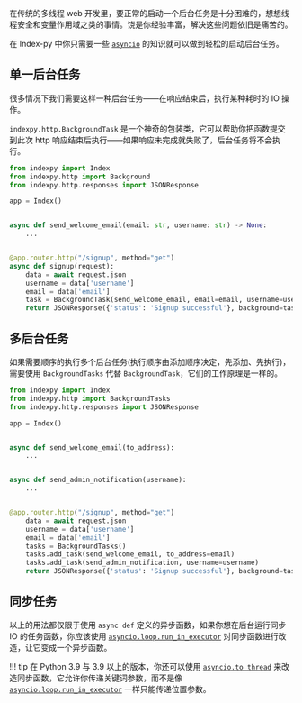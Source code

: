 在传统的多线程 web 开发里，要正常的启动一个后台任务是十分困难的，想想线程安全和变量作用域之类的事情。饶是你经验丰富，解决这些问题依旧是痛苦的。

在 Index-py 中你只需要一些 [`asyncio`](https://docs.python.org/3/library/asyncio.html) 的知识就可以做到轻松的启动后台任务。

## 单一后台任务

很多情况下我们需要这样一种后台任务——在响应结束后，执行某种耗时的 IO 操作。

`indexpy.http.BackgroundTask` 是一个神奇的包装类，它可以帮助你把函数提交到此次 http 响应结束后执行——如果响应未完成就失败了，后台任务将不会执行。

```python
from indexpy import Index
from indexpy.http import Background
from indexpy.http.responses import JSONResponse

app = Index()


async def send_welcome_email(email: str, username: str) -> None:
    ...


@app.router.http("/signup", method="get")
async def signup(request):
    data = await request.json
    username = data['username']
    email = data['email']
    task = BackgroundTask(send_welcome_email, email=email, username=username)
    return JSONResponse({'status': 'Signup successful'}, background=task)
```

## 多后台任务

如果需要顺序的执行多个后台任务(执行顺序由添加顺序决定，先添加、先执行)，需要使用 `BackgroundTasks` 代替 `BackgroundTask`，它们的工作原理是一样的。

```python
from indexpy import Index
from indexpy.http import BackgroundTasks
from indexpy.http.responses import JSONResponse

app = Index()


async def send_welcome_email(to_address):
    ...


async def send_admin_notification(username):
    ...


@app.router.http("/signup", method="get")
    data = await request.json
    username = data['username']
    email = data['email']
    tasks = BackgroundTasks()
    tasks.add_task(send_welcome_email, to_address=email)
    tasks.add_task(send_admin_notification, username=username)
    return JSONResponse({'status': 'Signup successful'}, background=tasks)
```

## 同步任务

以上的用法都仅限于使用 `async def` 定义的异步函数，如果你想在后台运行同步 IO 的任务函数，你应该使用 [`asyncio.loop.run_in_executor`](https://docs.python.org/3/library/asyncio-eventloop.html#asyncio.loop.run_in_executor) 对同步函数进行改造，让它变成一个异步函数。

!!! tip
    在 Python 3.9 与 3.9 以上的版本，你还可以使用 [`asyncio.to_thread`](https://docs.python.org/3/library/asyncio-task.html#asyncio.to_thread) 来改造同步函数，它允许你传递关键词参数，而不是像 [`asyncio.loop.run_in_executor`](https://docs.python.org/3/library/asyncio-eventloop.html#asyncio.loop.run_in_executor) 一样只能传递位置参数。
